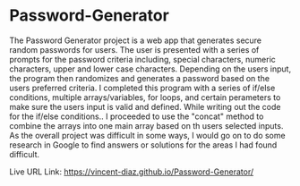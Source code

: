 # Password-Generator
The Password Generator project is a web app that generates secure random passwords for users. The user is presented with a series of prompts for the password criteria including, special characters, numeric characters, upper and lower case characters. Depending on the users input, the program then randomizes and generates a password based on the users preferred criteria.
I completed this program with a series of if/else conditions, multiple arrays/variables, for loops, and certain perameters to make sure the users input is valid and defined. 
While writing out the code for the if/else conditions.. I proceeded to use the "concat" method to combine the arrays into one main array based on th users selected inputs.
As the overall project was difficult in some ways, I would go on to do some research in Google to find answers or solutions for the areas I had found difficult.

Live URL Link: https://vincent-diaz.github.io/Password-Generator/

